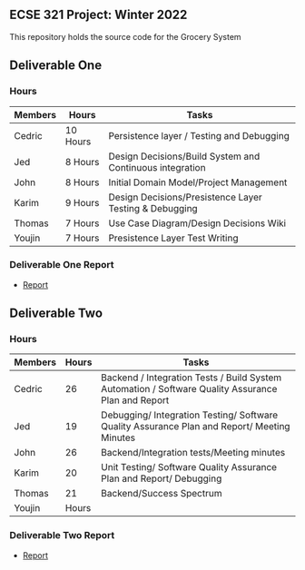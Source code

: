 ## ECSE 321 Project: Winter 2022

This repository holds the source code for the Grocery System

## Deliverable One
### Hours
| Members  | Hours | Tasks |
| ------------- | ------------- | ------------- |
| Cedric  | 10 Hours  | Persistence layer / Testing and Debugging |
| Jed  | 8 Hours| Design Decisions/Build System and Continuous integration |
| John  | 8 Hours | Initial Domain Model/Project Management |
| Karim  | 9 Hours | Design Decisions/Presistence Layer Testing & Debugging |
| Thomas  | 7 Hours  | Use Case Diagram/Design Decisions Wiki |
| Youjin  | 7 Hours | Presistence Layer Test Writing |
### Deliverable One Report
* [Report](https://github.com/McGill-ECSE321-Winter2022/project-group-group-04/wiki)

## Deliverable Two
### Hours
| Members  | Hours | Tasks |
| ------------- | ------------- | ------------- |
| Cedric  |  26  | Backend / Integration Tests / Build System Automation / Software Quality Assurance Plan and Report |
| Jed  |  19 | Debugging/ Integration Testing/ Software Quality Assurance Plan and Report/ Meeting Minutes |
| John  |  26 | Backend/Integration tests/Meeting minutes |
| Karim  |  20 | Unit Testing/ Software Quality Assurance Plan and Report/ Debugging |
| Thomas  |  21  | Backend/Success Spectrum |
| Youjin  |  Hours |  |
### Deliverable Two Report
* [Report](https://github.com/McGill-ECSE321-Winter2022/project-group-group-04/wiki)
